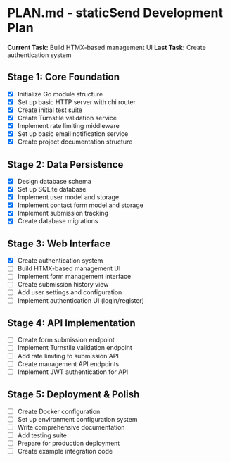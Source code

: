 # PLAN.md - staticSend Development Plan

**Current Task:** Build HTMX-based management UI
**Last Task:** Create authentication system

## Stage 1: Core Foundation
- [x] Initialize Go module structure
- [x] Set up basic HTTP server with chi router
- [x] Create initial test suite
- [x] Create Turnstile validation service
- [x] Implement rate limiting middleware
- [x] Set up basic email notification service
- [x] Create project documentation structure

## Stage 2: Data Persistence  
- [x] Design database schema
- [x] Set up SQLite database
- [x] Implement user model and storage
- [x] Implement contact form model and storage
- [x] Implement submission tracking
- [x] Create database migrations

## Stage 3: Web Interface
- [x] Create authentication system
- [ ] Build HTMX-based management UI
- [ ] Implement form management interface
- [ ] Create submission history view
- [ ] Add user settings and configuration
- [ ] Implement authentication UI (login/register)

## Stage 4: API Implementation
- [ ] Create form submission endpoint
- [ ] Implement Turnstile validation endpoint
- [ ] Add rate limiting to submission API
- [ ] Create management API endpoints
- [ ] Implement JWT authentication for API

## Stage 5: Deployment & Polish
- [ ] Create Docker configuration
- [ ] Set up environment configuration system
- [ ] Write comprehensive documentation
- [ ] Add testing suite
- [ ] Prepare for production deployment
- [ ] Create example integration code